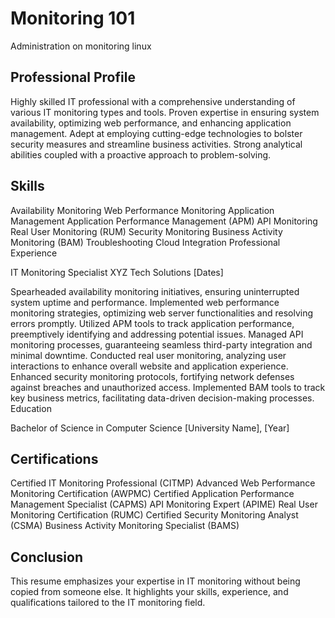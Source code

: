 # Monitoring 101
Administration on monitoring linux



## Professional Profile

Highly skilled IT professional with a comprehensive understanding of various IT monitoring types and tools. Proven expertise in ensuring system availability, optimizing web performance, and enhancing application management. Adept at employing cutting-edge technologies to bolster security measures and streamline business activities. Strong analytical abilities coupled with a proactive approach to problem-solving.

## Skills

Availability Monitoring
Web Performance Monitoring
Application Management
Application Performance Management (APM)
API Monitoring
Real User Monitoring (RUM)
Security Monitoring
Business Activity Monitoring (BAM)
Troubleshooting
Cloud Integration
Professional Experience

IT Monitoring Specialist
XYZ Tech Solutions
[Dates]

Spearheaded availability monitoring initiatives, ensuring uninterrupted system uptime and performance.
Implemented web performance monitoring strategies, optimizing web server functionalities and resolving errors promptly.
Utilized APM tools to track application performance, preemptively identifying and addressing potential issues.
Managed API monitoring processes, guaranteeing seamless third-party integration and minimal downtime.
Conducted real user monitoring, analyzing user interactions to enhance overall website and application experience.
Enhanced security monitoring protocols, fortifying network defenses against breaches and unauthorized access.
Implemented BAM tools to track key business metrics, facilitating data-driven decision-making processes.
Education

Bachelor of Science in Computer Science
[University Name], [Year]

## Certifications

Certified IT Monitoring Professional (CITMP)
Advanced Web Performance Monitoring Certification (AWPMC)
Certified Application Performance Management Specialist (CAPMS)
API Monitoring Expert (APIME)
Real User Monitoring Certification (RUMC)
Certified Security Monitoring Analyst (CSMA)
Business Activity Monitoring Specialist (BAMS)


## Conclusion

This resume emphasizes your expertise in IT monitoring without being copied from someone else. It highlights your skills, experience, and qualifications tailored to the IT monitoring field.
